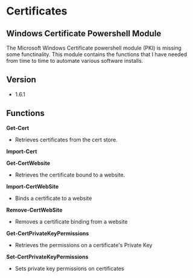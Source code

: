 # Certificates

## Windows Certificate Powershell Module

The Microsoft Windows Certificate powershell module (PKI) is missing some functinality.  This module contains the functions that I have needed from time to time to automate various software installs.

## Version
 - 1.6.1

## Functions

**Get-Cert**                              
  - Retrieves certificates from the cert store.
  
**Import-Cert**

**Get-CertWebsite**
  - Retrieves the certificate bound to a website.
  
**Import-CertWebSite**
  - Binds a certificate to a website
  
**Remove-CertWebSite**
  - Removes a certificate binding from a website
  
**Get-CertPrivateKeyPermissions**
  - Retrieves the permissions on a certificate's Private Key
  
**Set-CertPrivateKeyPermissions**
  - Sets private key permissions on certificates

